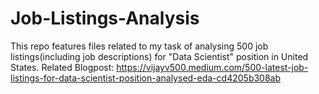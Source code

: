 # Job-Listings-Analysis

This repo features files related to my task of analysing 500 job listings(including job descriptions) for "Data Scientist" position in United States. 
Related Blogpost: https://vijayv500.medium.com/500-latest-job-listings-for-data-scientist-position-analysed-eda-cd4205b308ab
